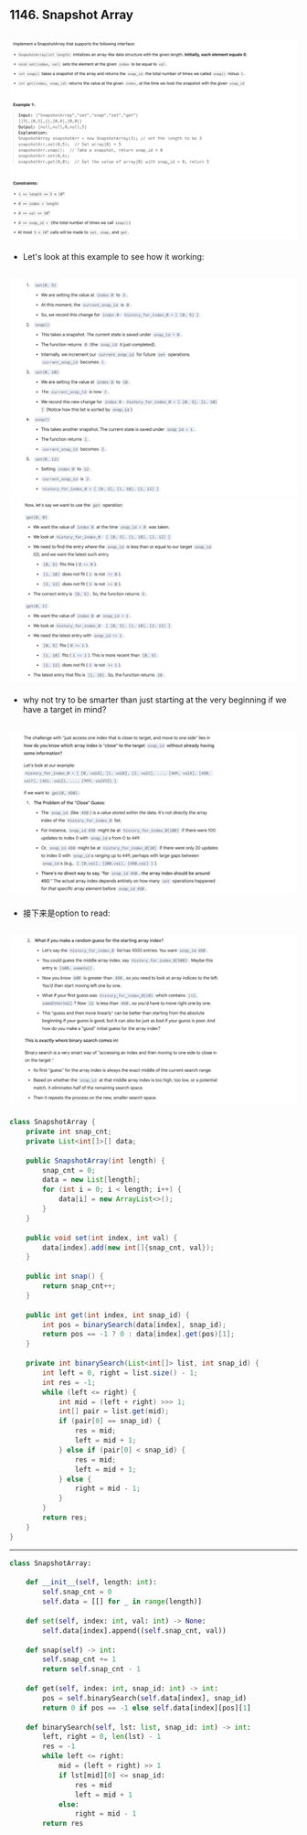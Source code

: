 ## 1146. Snapshot Array
![](img/2025-05-10-16-05-30.png)
---

- Let's look at this example to see how it working:

![](img/2025-05-10-16-06-42.png)
![](img/2025-05-10-16-07-01.png)
---

- why not try to be smarter than just starting at the very beginning if we have a target in mind?

![](img/2025-05-10-16-09-15.png)
---

- 接下来是option to read:

![](img/2025-05-10-16-11-12.png)
---

```java
class SnapshotArray {
    private int snap_cnt;
    private List<int[]>[] data;

    public SnapshotArray(int length) {
        snap_cnt = 0;
        data = new List[length];
        for (int i = 0; i < length; i++) {
            data[i] = new ArrayList<>();
        }
    }

    public void set(int index, int val) {
        data[index].add(new int[]{snap_cnt, val});
    }

    public int snap() {
        return snap_cnt++;
    }

    public int get(int index, int snap_id) {
        int pos = binarySearch(data[index], snap_id);
        return pos == -1 ? 0 : data[index].get(pos)[1];
    }

    private int binarySearch(List<int[]> list, int snap_id) {
        int left = 0, right = list.size() - 1;
        int res = -1;
        while (left <= right) {
            int mid = (left + right) >>> 1;
            int[] pair = list.get(mid);
            if (pair[0] == snap_id) {
                res = mid;
                left = mid + 1;
            } else if (pair[0] < snap_id) {
                res = mid;
                left = mid + 1;
            } else {
                right = mid - 1;
            }
        }
        return res;
    }
}
```
---

```py
class SnapshotArray:
    
    def __init__(self, length: int):
        self.snap_cnt = 0
        self.data = [[] for _ in range(length)]

    def set(self, index: int, val: int) -> None:
        self.data[index].append((self.snap_cnt, val))
        
    def snap(self) -> int:
        self.snap_cnt += 1
        return self.snap_cnt - 1

    def get(self, index: int, snap_id: int) -> int:
        pos = self.binarySearch(self.data[index], snap_id)
        return 0 if pos == -1 else self.data[index][pos][1]
    
    def binarySearch(self, lst: list, snap_id: int) -> int:
        left, right = 0, len(lst) - 1
        res = -1
        while left <= right:
            mid = (left + right) >> 1
            if lst[mid][0] <= snap_id:
                res = mid
                left = mid + 1
            else:
                right = mid - 1
        return res
```